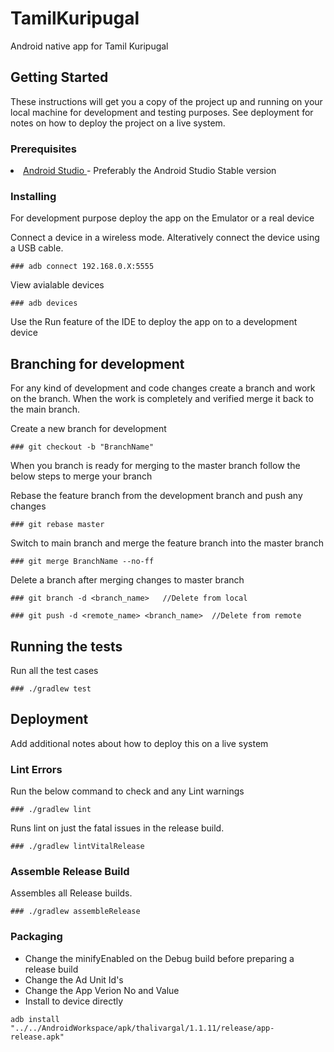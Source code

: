 # TamilKuripugal
 
Android native app for Tamil Kuripugal

## Getting Started

These instructions will get you a copy of the project up and running on your local machine for development and testing purposes. See deployment for notes on how to deploy the project on a live system.

### Prerequisites

<li> <a href="https://developer.android.com/studio/">Android Studio </a> - Preferably the Android Studio Stable version</li>

### Installing

For development purpose deploy the app on the Emulator or a real device

Connect a device in a wireless mode. Alteratively connect the device using a USB cable.

```
### adb connect 192.168.0.X:5555 
```

View avialable devices

```
### adb devices
```

Use the Run feature of the IDE to deploy the app on to a development device 

## Branching for development

For any kind of development and code changes create a branch and work on the branch. When the work is completely and verified merge it back to the main branch.

Create a new branch for development

```
### git checkout -b "BranchName"

```   
When you branch is ready for merging to the master branch follow the below steps to merge your branch

Rebase the feature branch from the development branch and push any changes  

```
### git rebase master
```

Switch to main branch and merge the feature branch into the master branch  
```
### git merge BranchName --no-ff 

```   

Delete a branch after merging changes to master branch

```
### git branch -d <branch_name>   //Delete from local

### git push -d <remote_name> <branch_name>  //Delete from remote 

```   


## Running the tests

Run all the test cases

```
### ./gradlew test
```


## Deployment

Add additional notes about how to deploy this on a live system

### Lint Errors

Run the below command to check and any Lint warnings

```
### ./gradlew lint
```

Runs lint on just the fatal issues in the release build.

```
### ./gradlew lintVitalRelease
```

### Assemble Release Build

Assembles all Release builds.
```
### ./gradlew assembleRelease
```


### Packaging

- Change the minifyEnabled on the Debug build before preparing a release build
- Change the Ad Unit Id's
- Change the App Verion No and Value
- Install to device directly

```
adb install "../../AndroidWorkspace/apk/thalivargal/1.1.11/release/app-release.apk"

